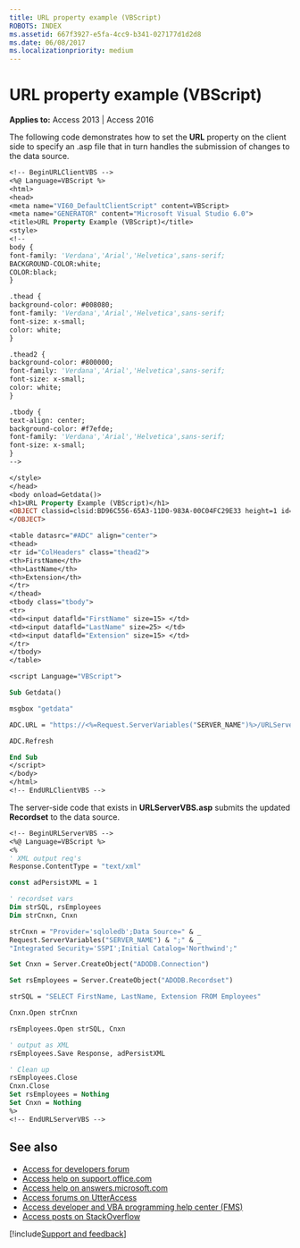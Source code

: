 ```yaml
---
title: URL property example (VBScript)
ROBOTS: INDEX
ms.assetid: 667f3927-e5fa-4cc9-b341-027177d1d2d8
ms.date: 06/08/2017
ms.localizationpriority: medium
---
```



# URL property example (VBScript)

**Applies to:** Access 2013 | Access 2016

The following code demonstrates how to set the **URL** property on the client side to specify an .asp file that in turn handles the submission of changes to the data source.

```vb
<!-- BeginURLClientVBS --> 
<%@ Language=VBScript %> 
<html>
<head> 
<meta name="VI60_DefaultClientScript" content=VBScript> 
<meta name="GENERATOR" content="Microsoft Visual Studio 6.0"> 
<title>URL Property Example (VBScript)</title> 
<style> 
<!-- 
body { 
font-family: 'Verdana','Arial','Helvetica',sans-serif; 
BACKGROUND-COLOR:white; 
COLOR:black;
} 

.thead { 
background-color: #008080; 
font-family: 'Verdana','Arial','Helvetica',sans-serif; 
font-size: x-small; 
color: white; 
} 

.thead2 { 
background-color: #800000; 
font-family: 'Verdana','Arial','Helvetica',sans-serif; 
font-size: x-small; 
color: white; 
} 

.tbody { 
text-align: center; 
background-color: #f7efde; 
font-family: 'Verdana','Arial','Helvetica',sans-serif; 
font-size: x-small; 
}
--> 

</style> 
</head> 
<body onload=Getdata()>
<h1>URL Property Example (VBScript)</h1> 
<OBJECT classid=clsid:BD96C556-65A3-11D0-983A-00C04FC29E33 height=1 id=ADC width=1>
</OBJECT> 

<table datasrc="#ADC" align="center"> 
<thead> 
<tr id="ColHeaders" class="thead2"> 
<th>FirstName</th> 
<th>LastName</th>
<th>Extension</th> 
</tr> 
</thead> 
<tbody class="tbody"> 
<tr>
<td><input datafld="FirstName" size=15> </td> 
<td><input datafld="LastName" size=25> </td> 
<td><input datafld="Extension" size=15> </td>
</tr> 
</tbody> 
</table>

<script Language="VBScript"> 

Sub Getdata()

msgbox "getdata" 

ADC.URL = "https://<%=Request.ServerVariables("SERVER_NAME")%>/URLServerVBS.asp" 

ADC.Refresh 

End Sub
</script> 
</body> 
</html> 
<!-- EndURLClientVBS -->
```

The server-side code that exists in **URLServerVBS.asp** submits the updated **Recordset** to the data source.



```vb
<!-- BeginURLServerVBS --> 
<%@ Language=VBScript %> 
<% 
' XML output req's 
Response.ContentType = "text/xml" 

const adPersistXML = 1 

' recordset vars 
Dim strSQL, rsEmployees 
Dim strCnxn, Cnxn 

strCnxn = "Provider='sqloledb';Data Source=" & _ 
Request.ServerVariables("SERVER_NAME") & ";" & _ 
"Integrated Security='SSPI';Initial Catalog='Northwind';" 

Set Cnxn = Server.CreateObject("ADODB.Connection") 

Set rsEmployees = Server.CreateObject("ADODB.Recordset") 

strSQL = "SELECT FirstName, LastName, Extension FROM Employees" 

Cnxn.Open strCnxn 

rsEmployees.Open strSQL, Cnxn 

' output as XML 
rsEmployees.Save Response, adPersistXML 

' Clean up 
rsEmployees.Close 
Cnxn.Close
Set rsEmployees = Nothing 
Set Cnxn = Nothing
%> 
<!-- EndURLServerVBS -->
```

## See also

- [Access for developers forum](https://social.msdn.microsoft.com/Forums/office/home?forum=accessdev)
- [Access help on support.office.com](https://support.office.com/search/results?query=Access)
- [Access help on answers.microsoft.com](https://answers.microsoft.com/)
- [Access forums on UtterAccess](https://www.utteraccess.com/forum/index.php?act=idx)
- [Access developer and VBA programming help center (FMS)](https://www.fmsinc.com/MicrosoftAccess/developer/)
- [Access posts on StackOverflow](https://stackoverflow.com/questions/tagged/ms-access)

[!include[Support and feedback](~/includes/feedback-boilerplate.md)]